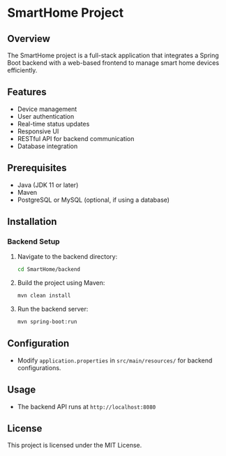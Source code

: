 # SmartHome Project

## Overview
The SmartHome project is a full-stack application that integrates a Spring Boot backend with a web-based frontend to manage smart home devices efficiently.

## Features
- Device management
- User authentication
- Real-time status updates
- Responsive UI
- RESTful API for backend communication
- Database integration

## Prerequisites
- Java (JDK 11 or later)
- Maven
- PostgreSQL or MySQL (optional, if using a database)

## Installation
### Backend Setup
1. Navigate to the backend directory:
   ```sh
   cd SmartHome/backend
   ```
2. Build the project using Maven:
   ```sh
   mvn clean install
   ```
3. Run the backend server:
   ```sh
   mvn spring-boot:run
   ```

## Configuration
- Modify `application.properties` in `src/main/resources/` for backend configurations.

## Usage
- The backend API runs at `http://localhost:8080`

## License
This project is licensed under the MIT License.

